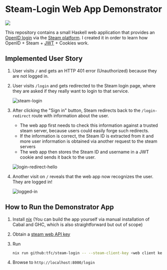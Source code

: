 # Steam-Login Web App Demonstrator

![](https://steamcdn-a.akamaihd.net/steamcommunity/public/images/steamworks_docs/english/sits_large_noborder.png)

This repository contains a small Haskell web application that provides an
[OpenID login](https://openid.net/connect/) via the [Steam platform](https://partner.steamgames.com/doc/features/auth).
I created it in order to learn how OpenID + Steam + [JWT](https://jwt.io/) + Cookies work.

## Implemented User Story

1. User visits `/` and gets an HTTP 401 error (Unauthorized) because they are
   not logged in.
2. User visits `/login` and gets redirected to the Steam login page, where they
   are asked if they really want to login to that service.

   ![steam-login](https://user-images.githubusercontent.com/29044/194697519-f3f64fcb-71c4-4531-a0ef-d41fbade863a.png)

3. After clicking the "Sign in" button, Steam redirects back to the
   `/login-redirect` route with information about the user.
   - The web app first needs to check this information against a trusted steam
     server, because users could easily forge such redirects.
   - If the information is correct, the Steam ID is extracted from it and more
     user information is obtained via another request to the steam servers
   - The web app then stores the Steam ID and username in a JWT cookie and sends
     it back to the user.

   ![login-redirect-hello](https://user-images.githubusercontent.com/29044/194697647-9afb5386-4c88-4732-b9ef-5315c0cd67a8.png)

4. Another visit on `/` reveals that the web app now recognizes the user.
   They are logged in!

   ![logged-in](https://user-images.githubusercontent.com/29044/194697659-4262110c-e1af-427d-a6ba-9238b105b1a8.png)

## How to Run the Demonstrator App

1. Install [nix](https://nixos.org/download.html)
  (You can build the app yourself via manual installation of Cabal and GHC, which is also straightforward but out of scope)
2. Obtain a [steam web API key](https://steamcommunity.com/dev/apikey)
3. Run

   ```bash
   nix run github:tfc/steam-login -- --steam-client-key <web client key from steam>
   ```

4. Browse to `http://localhost:8000/login`
